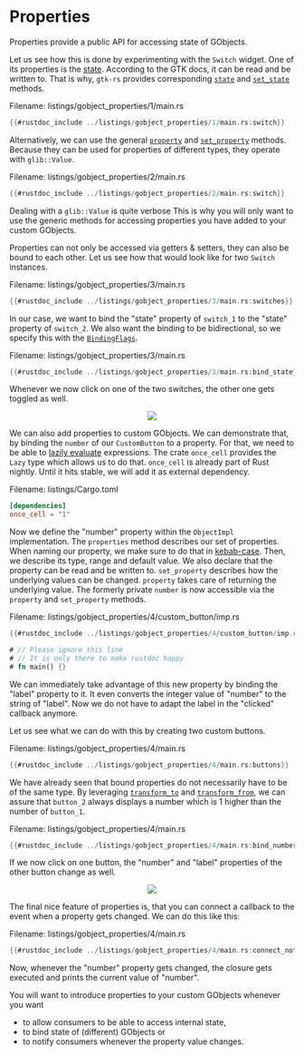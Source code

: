 # Properties

Properties provide a public API for accessing state of GObjects.

Let us see how this is done by experimenting with the `Switch` widget.
One of its properties is the [state](https://docs.gtk.org/gtk4/property.Switch.state.html).
According to the GTK docs, it can be read and be written to.
That is why, `gtk-rs` provides corresponding [`state`](../docs/gtk4/struct.Switch.html#method.state) and [`set_state`](../docs/gtk4/docs/gtk4/struct.Switch.html#method.set_state) methods.

<span class="filename">Filename: listings/gobject_properties/1/main.rs</span>

```rust ,no_run
{{#rustdoc_include ../listings/gobject_properties/1/main.rs:switch}}
```
Alternatively, we can use the general [`property`](http://gtk-rs.org/docs/glib/object/trait.ObjectExt.html#tymethod.property) and [`set_property`](http://gtk-rs.org/docs/glib/object/trait.ObjectExt.html#tymethod.set_property) methods.
Because they can be used for properties of different types, they operate with `glib::Value`.

<span class="filename">Filename: listings/gobject_properties/2/main.rs</span>

```rust ,no_run
{{#rustdoc_include ../listings/gobject_properties/2/main.rs:switch}}
```

Dealing with a `glib::Value` is quite verbose
This is why you will only want to use the generic methods for accessing properties you have added to your custom GObjects.

Properties can not only be accessed via getters & setters, they can also be bound to each other.
Let us see how that would look like for two `Switch` instances.

<span class="filename">Filename: listings/gobject_properties/3/main.rs</span>

```rust ,no_run
{{#rustdoc_include ../listings/gobject_properties/3/main.rs:switches}}
```

In our case, we want to bind the "state" property of `switch_1` to the "state" property of `switch_2`.
We also want the binding to be bidirectional, so we specify this with the [`BindingFlags`](http://gtk-rs.org/docs/glib/struct.BindingFlags.html).

<span class="filename">Filename: listings/gobject_properties/3/main.rs</span>

```rust ,no_run
{{#rustdoc_include ../listings/gobject_properties/3/main.rs:bind_state}}
```

Whenever we now click on one of the two switches, the other one gets toggled as well.

<div style="text-align:center"><img src="img/gobject_properties_switches.png" /></div>

We can also add properties to custom GObjects.
We can demonstrate that, by binding the `number` of our `CustomButton` to a property.
For that, we need to be able to [lazily evaluate](https://en.wikipedia.org/wiki/Lazy_evaluation) expressions.
The crate `once_cell` provides the `Lazy` type which allows us to do that.
`once_cell` is already part of Rust nightly.
Until it hits stable, we will add it as external dependency.

<span class="filename">Filename: listings/Cargo.toml</span>

```toml
[dependencies]
once_cell = "1"
```

Now we define the "number" property within the `ObjectImpl` implementation.
The `properties` method describes our set of properties.
When naming our property, we make sure to do that in [kebab-case](https://wiki.c2.com/?KebabCase).
Then, we describe its type, range and default value.
We also declare that the property can be read and be written to.
`set_property` describes how the underlying values can be changed.
`property` takes care of returning the underlying value.
The formerly private `number` is now accessible via the `property` and `set_property` methods.

<span class="filename">Filename: listings/gobject_properties/4/custom_button/imp.rs</span>

```rust
{{#rustdoc_include ../listings/gobject_properties/4/custom_button/imp.rs:object_impl}}

# // Please ignore this line
# // It is only there to make rustdoc happy
# fn main() {}
```

We can immediately take advantage of this new property by binding the "label" property to it.
It even converts the integer value of "number" to the string of "label".
Now we do not have to adapt the label in the "clicked" callback anymore.

Let us see what we can do with this by creating two custom buttons.

<span class="filename">Filename: listings/gobject_properties/4/main.rs</span>

```rust ,no_run
{{#rustdoc_include ../listings/gobject_properties/4/main.rs:buttons}}
```

We have already seen that bound properties do not necessarily have to be of the same type.
By leveraging [`transform_to`](http://gtk-rs.org/docs/glib/object/struct.BindingBuilder.html#method.transform_to) and [`transform_from`](http://gtk-rs.org/docs/glib/object/struct.BindingBuilder.html#method.transform_from), we can assure that `button_2` always displays a number which is 1 higher than the number of `button_1`.

<span class="filename">Filename: listings/gobject_properties/4/main.rs</span>

```rust ,no_run
{{#rustdoc_include ../listings/gobject_properties/4/main.rs:bind_numbers}}
```
If we now click on one button, the "number" and "label" properties of the other button change as well.

<div style="text-align:center"><img src="img/gobject_properties_buttons.png"/></div>

The final nice feature of properties is, that you can connect a callback to the event when a property gets changed.
We can do this like this:

<span class="filename">Filename: listings/gobject_properties/4/main.rs</span>

```rust ,no_run
{{#rustdoc_include ../listings/gobject_properties/4/main.rs:connect_notify}}
```

Now, whenever the "number" property gets changed, the closure gets executed and prints the current value of "number".

You will want to introduce properties to your custom GObjects whenever you want
- to allow consumers to be able to access internal state,
- to bind state of (different) GObjects or
- to notify consumers whenever the property value changes.


